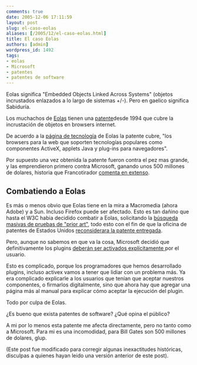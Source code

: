 ```yaml
---
comments: true
date: 2005-12-06 17:11:59
layout: post
slug: el-caso-eolas
aliases: [/2005/12/el-caso-eolas.html]
title: El caso Eolas
authors: [admin]
wordpress_id: 1492
tags:
- eolas
- Microsoft
- patentes
- patentes de software
---
```


Eolas significa "Embedded Objects Linked Across Systems" (objetos incrustados enlazados a lo largo de sistemas +/-). Pero en gaelico significa Sabiduría.

Los muchachos de [Eolas](http://www.eolas.com/) tienen una [patente](http://164.195.100.11/netacgi/nph-Parser?Sect1=PTO1&Sect2=HITOFF&d=PALL&p=1&u=/netahtml/srchnum.htm&r=1&f=G&l=50&s1='5838906'.WKU.&OS=PN/5838906&RS=PN/5838906)desde 1994 que cubre la incrustación de objetos en browsers internet.

De acuerdo a la [página de tecnología](http://www.eolas.com/technology.html) de Eolas la patente cubre, "los browsers para la web que soporten tecnologías populares como componentes ActiveX, applets Java y plug-ins para navegadores".

Por supuesto una vez obtenida la patente fueron contra el pez mas grande, y las emprendieron primero contra Microsoft, ganando unos 500 millones de dolares, historia que Francotirador [comenta en extenso](http://www.argonave.com/francotirador/archives/2005/12/licencia_para_matar.html).


## Combatiendo a Eolas

Es más o menos obvio que Eolas tiene en la mira a Macromedia (ahora Adobe) y a Sun. Incluso Firefox puede ser afectado. Esto es tan dañino que hasta el W3C habia decidido combatir a Eolas, solicitando la [búsqueda masivas de pruebas de "prior art"](http://news.com.com/Web+patent+critics+spotlight+old+technology/2100-1028_3-5100693.html?tag=nl), todo esto con el fin de que la oficina de patentes de Estados Unidos [reconsiderara la patente entregada](http://news.com.com/2100-1032_3-5106129.html).

Pero, aunque no sabemos en que va la cosa, Microsoft decidió que definitivamente los plugins [deberán ser activados explícitamente ](http://news.com.com/Microsoft+tweaks+browser+to+avoid+liability/2100-1012_3-5980658.html)por el usuario.

Esto es complicado, porque los programadores que hemos desarrollado plugins, incluso activex vamos a tener que lidiar con un problema más. Ya era complicado explicarle a los usuarios que tenían que aceptar nuestros componentes, o firmarlos digitalmente, sino que ahora hay que agregar una página más al manual para explicar cómo aceptar la ejecución del plugin.

Todo por culpa de Eolas.

¿Es bueno que exista patentes de software?
¿Qué opina el público?

A mi por lo menos esta patente me afecta directamente, pero no tanto como a Microsoft. Para mi es una incomodidad, para Bill Gates son 500 millones de dolares, glup.

(Este post fue modificado para corregir algunas inexactitudes históricas, disculpas a quienes hayan leido una versión anterior de este post).
